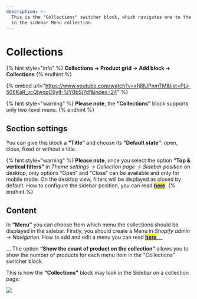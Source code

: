 ```yaml
---
description: >-
  This is the "Collections" switcher block, which navigates one to the selected
  in the sidebar Menu collection.
---
```


# Collections

{% hint style="info" %}
**Collections -> Product grid -> Add block -> Collections**
{% endhint %}

{% embed url="https://www.youtube.com/watch?v=xfj8lUPnmTM&list=PLj-506KaR_vcQjwcpC6yII-1JY0bSj7df&index=24" %}

{% hint style="warning" %}
**Please note**, the **“Collections”** block supports only two-level menu.
{% endhint %}

## Section settings

&#x20;You can give this block a **“Title”** and choose its **“Default state”**: open, close, fixed or without a title.

{% hint style="warning" %}
**Please note**, once you select the option **“Top & vertical filters”** in _Theme settings -> Collection page -> Sidebar position on desktop_, only options “Open” and “Close” can be available and only for mobile mode. On the desktop view, filters will be displayed as closed by default. How to configure the sidebar position, you can read [<mark style="color:blue;">**here**</mark>](https://mpithemes.gitbook.io/shella-shopify-theme/theme-settings/collection-page-1#sidebar-position-on-desktop).
{% endhint %}

## Content

&#x20;In **“Menu”** you can choose from which menu the collections should be displayed in the sidebar. Firstly, you should create a Menu in _Shopify admin -> Navigation._ How to add and edit a menu you can read [<mark style="color:blue;">**here**</mark>.](https://help.shopify.com/en/manual/online-store/legacy/menus-and-links/editing-menus)__

&#x20;__ The option **“Show the count of product on the collection”** allows you to show the number of products for each menu item in the "Collections" switcher block.

&#x20;This is how the **“Collections”** block may look in the Sidebar on a collection page:

![](<../../.gitbook/assets/collections\_switcher block.png>)

